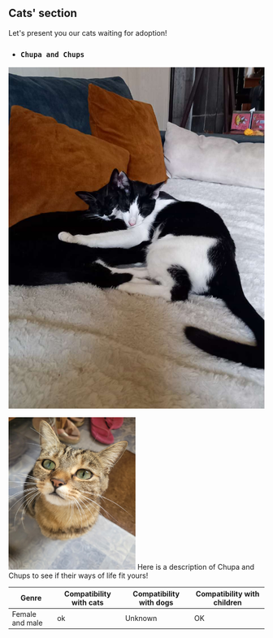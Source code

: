 ## Cats' section
Let's present you our cats waiting for adoption!
- ### `Chupa and Chups`
![chupachups](chupa_chups.jpg)

<img src="./gros_minet1.jpg" alt="Silvester" width="250" height="300">  
Here is a description of Chupa and Chups to see if their ways of life fit yours!

 
| Genre | Compatibility with cats | Compatibility with dogs | Compatibility with children |
|-------|--------------------|---------------------|----------------------|
| Female and male  | ok               | Unknown                 | OK                |
